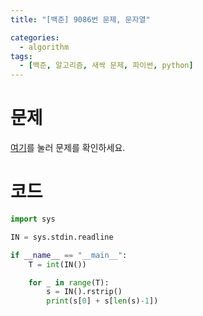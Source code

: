 ```yaml
---
title: "[백준] 9086번 문제, 문자열"

categories:
  - algorithm
tags:
  - [백준, 알고리즘, 새싹 문제, 파이썬, python]
---
```


# 문제
[여기](https://www.acmicpc.net/problem/9086)를 눌러 문제를 확인하세요.
# 코드
```python
import sys

IN = sys.stdin.readline

if __name__ == "__main__":
    T = int(IN())

    for _ in range(T):
        s = IN().rstrip()
        print(s[0] + s[len(s)-1])
```